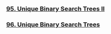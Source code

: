 ### [95. Unique Binary Search Trees II](https://leetcode.com/problems/unique-binary-search-trees-ii/)
### [96. Unique Binary Search Trees](https://leetcode.com/problems/unique-binary-search-trees/)


